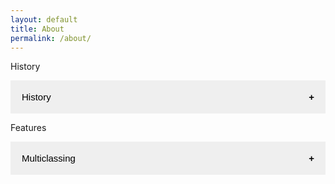 ```yaml
---
layout: default
title: About
permalink: /about/
---
```


<head>
<meta name="viewport" content="width=device-width, initial-scale=1">
<style>
.collapsible {
  cursor: pointer;
  padding: 18px;
  width: 100%;
  border: none;
  text-align: left;
  outline: none;
  font-size: 15px;
}
.active, .collapsible:hover {
  background-color: #555;
}
.collapsible:after {
  content: '\002B';
  font-weight: bold;
  float: right;
  margin-left: 5px;
}
.active:after {
  content: "\2212";
}
.content {
  padding: 0 18px;
  max-height: 0;
  overflow: hidden;
  transition: max-height 0.2s ease-out;
  }
</style>
</head>
<body>
<p>History</p>
<button class="collapsible">History</button>
<div class="content">
  <p>Burning MUD was opened in its current form by Lorgalis, Alxar and Andraax on the first of January 1996.

Burning MUD is a fast-paced team-oriented PvE hack'n slash online text-based game. Each character class plays a unique role in and outside of combat. Explore the vast world through your own ingenuity, or group up with any number of other players to defeat legendary creatures that hold immensely powerful artifacts and other bountiful treasures. Join or create a mercenary group of like-minded individuals and gain access to a member-built lodge. Share loot and strategize on your next targets in a private members-only channel. Be careful and be warned, adventurer! Combat is furious and deadly, and you will need to think quickly to survive, but the brave shall be rewarded! Burning MUD is not a roleplay oriented game.

Burning MUD is a heavily modified Diku MUD with a mostly original medieval fantasy world that brings a unique flavor to the genre of text-based MMO games. Burning contains a massive planet spanning two continents separated by a deep ocean, and lurking beneath the bustling surface of the planet's crust lies an extensive expanse of procedurally generated underground caverns, revealing countless mythical creatures and deadly environmental traps as one ventures deeper underground. Each day, the caverns are reshaped by these environmental forces such as lava flows, bringing surprise and unending threats to the intrepid adventurers who dare to explore the perilous depths. But risk is not without reward, for one will find that the creatures are imbued with the magic of these baffling caverns, leaving behind fragments of elemental energy that grant unimaginable powers of an eternal and ancient race.

Up for over 20 years with one single continuous world, and all characters saved forever, come settle in for awhile and make yourself at home! Stop in for a chat, and stick around for the fun! We look forward to seeing you there. Our staff is always available to answer questions, and can be reached with a "tell" in-game anytime, or just "pray" at the temple altar where all new players start the game. If you would like to request help outside of the game, or for general inquiries, concerns, thoughts about mud-life, please email us at support@burningmud.com.

Burning MUD is a 100% free game. There is no cost to join, no subscription fees, and no in-game purchases. Donations are not accepted. The Burning MUD staff is committed to fair play.</p>
</div>

<p>Features</p>
<button class="collapsible">Multiclassing</button>
<div class="content">
  <p>Burning MUD has a unique multi-classing system where you select a second class after gaining mastery over the first class. Your character becomes a mix of the two classes, allowing interesting combinations of powerful abilities. Pick opposites like the Mage/Fighter to have a broad range of abilities, or narrow your focus instead and choose Mage/Mage to gain highly specialized spells and skills. There are over 64 different combinations, including classics such as the Fighter, Priest, Mage, and Rogue, as well as more exotic options Warlock, Nightblade, Animist, and Templar. Nearly any combination of two classes is possible, while the first class will weigh more heavily in defining your character.</p>
</div>

<script>
var coll = document.getElementsByClassName("collapsible");
var i;

for (i = 0; i < coll.length; i++) {
  coll[i].addEventListener("click", function() {
    this.classList.toggle("active");
    var content = this.nextElementSibling;
    if (content.style.maxHeight){
      content.style.maxHeight = null;
    } else {
      content.style.maxHeight = content.scrollHeight + "px";
    } 
  });
}
</script>

</body>
</html>